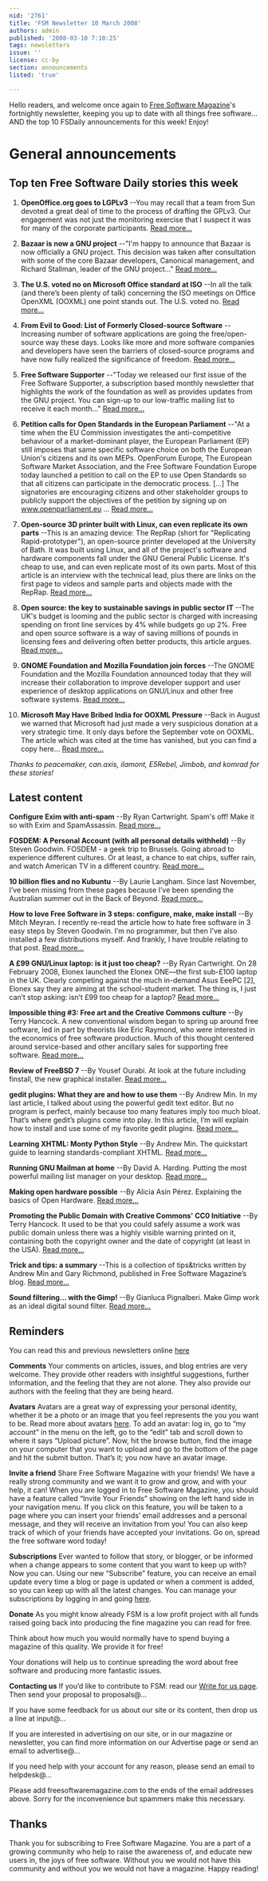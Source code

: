 ```yaml
---
nid: '2761'
title: 'FSM Newsletter 10 March 2008'
authors: admin
published: '2008-03-10 7:10:25'
tags: newsletters
issue: ''
license: cc-by
section: announcements
listed: 'true'

---
```

Hello readers, and welcome once again to [Free Software Magazine](http://www.freesoftwaremagazine.com/)'s fortnightly newsletter, keeping you up to date with all things free software... AND the top 10 FSDaily announcements for this week! Enjoy!

General announcements
=====================

Top ten Free Software Daily stories this week
---------------------------------------------

1. **OpenOffice.org goes to LGPLv3** --You may recall that a team from Sun devoted a great deal of time to the process of drafting the GPLv3. Our engagement was not just the monitoring exercise that I suspect it was for many of the corporate participants. [Read more...](http://www.fsdaily.com/Legal/OpenOffice_org_goes_to_LGPLv3)

2. **Bazaar is now a GNU project** --"I'm happy to announce that Bazaar is now officially a GNU project. This decision was taken after consultation with some of the core Bazaar developers, Canonical management, and Richard Stallman, leader of the GNU project..." [Read more...](http://www.fsdaily.com/Community/Bazaar_is_now_a_GNU_project)

3. **The U.S. voted no on Microsoft Office standard at ISO** --In all the talk (and there’s been plenty of talk) concerning the ISO meetings on Office OpenXML (OOXML) one point stands out. The U.S. voted no. [Read more...](http://www.fsdaily.com/Legal/The_U_S_voted_no_on_Microsoft_Office_standard_at_ISO)

4. **From Evil to Good: List of Formerly Closed-source Software** --Increasing number of software applications are going the free/open-source way these days. Looks like more and more software companies and developers have seen the barriers of closed-source programs and have now fully realized the significance of freedom. [Read more...](http://www.fsdaily.com/Legal/From_Evil_to_Good_List_of_Formerly_Closed_source_Software)

5. **Free Software Supporter** --"Today we released our first issue of the Free Software Supporter, a subscription based monthly newsletter that highlights the work of the foundation as well as provides updates from the GNU project. You can sign-up to our low-traffic mailing list to receive it each month..." [Read more...](http://www.fsdaily.com/Community/Free_Software_Supporter)

6. **Petition calls for Open Standards in the European Parliament** --"At a time when the EU Commission investigates the anti-competitive behaviour of a market-dominant player, the European Parliament (EP) still imposes that same specific software choice on both the European Union's citizens and its own MEPs. OpenForum Europe, The European Software Market Association, and the Free Software Foundation Europe today launched a petition to call on the EP to use Open Standards so that all citizens can participate in the democratic process. [...] The signatories are encouraging citizens and other stakeholder groups to publicly support the objectives of the petition by signing up on www.openparliament.eu ... [Read more...](http://www.fsdaily.com/Community/Petition_calls_for_Open_Standards_in_the_European_Parliament)

7. **Open-source 3D printer built with Linux, can even replicate its own parts** --This is an amazing device: The RepRap (short for "Replicating Rapid-prototyper"), an open-source printer developed at the University of Bath. It was built using Linux, and all of the project's software and hardware components fall under the GNU General Public License. It's cheap to use, and can even replicate most of its own parts. Most of this article is an interview with the technical lead, plus there are links on the first page to videos and sample parts and objects made with the RepRap. [Read more...](http://www.fsdaily.com/Industry/Open_source_3D_printer_built_with_Linux_can_even_replicate_its_own_parts)

8. **Open source: the key to sustainable savings in public sector IT** --The UK's budget is looming and the public sector is charged with increasing spending on front line services by 4% while budgets go up 2%. Free and open source software is a way of saving millions of pounds in licensing fees and delivering often better products, this article argues. [Read more...](http://www.fsdaily.com/Government/Open_source_the_key_to_sustainable_savings_in_public_sector_IT)

9. **GNOME Foundation and Mozilla Foundation join forces** --The GNOME Foundation and the Mozilla Foundation announced today that they will increase their collaboration to improve developer support and user experience of desktop applications on GNU/Linux and other free software systems. [Read more...](http://www.fsdaily.com/Community/GNOME_Foundation_and_Mozilla_Foundation_join_forces)

10. **Microsoft May Have Bribed India for OOXML Pressure** --Back in August we warned that Microsoft had just made a very suspicious donation at a very strategic time. It only days before the September vote on OOXML. The article which was cited at the time has vanished, but you can find a copy here... [Read more...](http://www.fsdaily.com/Opposition/Microsoft_May_Have_Bribed_India_for_OOXML_Pressure)

_Thanks to peacemaker, can.axis, ilamont, E5Rebel, Jimbob, and komrad for these stories!_

Latest content
--------------

**Configure Exim with anti-spam** --By Ryan Cartwright. Spam's off! Make it so with Exim and SpamAssassin. [Read more...](http://www.freesoftwaremagazine.com/articles/exim_and_anti_spam_spamassassin)

**FOSDEM: A Personal Account (with all personal details withheld)** --By Steven Goodwin. FOSDEM - a geek trip to Brussels. Going abroad to experience different cultures. Or at least, a chance to eat chips, suffer rain, and watch American TV in a different country. [Read more...](http://www.freesoftwaremagazine.com/columns/fosdem_personal_account_all_personal_details_withheld)

**10 billion flies and no Kubuntu** --By Laurie Langham. Since last November, I’ve been missing from these pages because I’ve been spending the Australian summer out in the Back of Beyond. [Read more...](http://www.freesoftwaremagazine.com/columns/10_billion_flies_and_no_kubuntu)

**How to love Free Software in 3 steps: configure, make, make install** --By Mitch Meyran. I recently re-read the article how to hate free software in 3 easy steps by Steven Goodwin. I’m no programmer, but then I’ve also installed a few distributions myself. And frankly, I have trouble relating to that post. [Read more...](http://www.freesoftwaremagazine.com/columns/how_love_free_software_3_steps)

**A £99 GNU/Linux laptop: is it just too cheap?** --By Ryan Cartwright. On 28 February 2008, Elonex launched the Elonex ONE—the first sub-£100 laptop in the UK. Clearly competing against the much in-demand Asus EeePC [2], Elonex say they are aiming at the school-student market. The thing is, I just can’t stop asking: isn’t £99 too cheap for a laptop? [Read more...](http://www.freesoftwaremagazine.com/columns/pound_99_pound_gnu_linux_laptop_too_cheap)

**Impossible thing #3: Free art and the Creative Commons culture** --By Terry Hancock. A new conventional wisdom began to spring up around free software, led in part by theorists like Eric Raymond, who were interested in the economics of free software production. Much of this thought centered around service-based and other ancillary sales for supporting free software. [Read more...](http://www.freesoftwaremagazine.com/columns/impossible_thing_3_free_art_and_the_creative_commons_culture)

**Review of FreeBSD 7** --By Yousef Ourabi. At look at the future including finstall, the new graphical installer. [Read more...](http://www.freesoftwaremagazine.com/articles/review_of_freebsd_7)

**gedit plugins: What they are and how to use them** --By Andrew Min. In my last article, I talked about using the powerful gedit text editor. But no program is perfect, mainly because too many features imply too much bloat. That’s where gedit’s plugins come into play. In this article, I’m will explain how to install and use some of my favorite gedit plugins. [Read more...](http://www.freesoftwaremagazine.com/columns/gedit_plugins_what_they_are_and_how_use_them)

**Learning XHTML: Monty Python Style** --By Andrew Min. The quickstart guide to learning standards-compliant XHTML. [Read more...](http://www.freesoftwaremagazine.com/articles/learning_html_monty_python_style)

**Running GNU Mailman at home** --By David A. Harding. Putting the most powerful mailing list manager on your desktop. [Read more...](http://www.freesoftwaremagazine.com/articles/running_gnu_mailman_at_home)

**Making open hardware possible** --By Alicia Asín Pérez. Explaining the basics of Open Hardware. [Read more...](http://www.freesoftwaremagazine.com/articles/making_open_hardware_possible)

**Promoting the Public Domain with Creative Commons' CC0 Initiative** --By Terry Hancock. It used to be that you could safely assume a work was public domain unless there was a highly visible warning printed on it, containing both the copyright owner and the date of copyright (at least in the USA). [Read more...](http://www.freesoftwaremagazine.com/columns/promoting_public_domain_creative_commons_cc0_initiative)

**Trick and tips: a summary** --This is a collection of tips&tricks written by Andrew Min and Gary Richmond, published in Free Software Magazine’s blog. [Read more...](http://www.freesoftwaremagazine.com/articles/trick_tips_summary_21)

**Sound filtering... with the Gimp!** --By Gianluca Pignalberi. Make Gimp work as an ideal digital sound filter. [Read more...](http://www.freesoftwaremagazine.com/articles/sound_filtering_with_the_gimp)

Reminders
--------------

You can read this and previous newsletters online [here](http://www.freesoftwaremagazine.com/newsletters")

**Comments**
Your comments on articles, issues, and blog entries are very welcome. They provide other readers with insightful suggestions, further information, and the feeling that they are not alone. They also provide our authors with the feeling that they are being heard.

**Avatars**
Avatars are a great way of expressing your personal identity, whether it be a photo or an image that you feel represents the you you want to be. Read more about avatars [here]("http://www.freesoftwaremagazine.com/node/1713"). To add an avatar: log in, go to “my account” in the menu on the left, go to the “edit” tab and scroll down to where it says “Upload picture”. Now, hit the browse button, find the image on your computer that you want to upload and go to the bottom of the page and hit the submit button. That’s it; you now have an avatar image.

**Invite a friend**
Share Free Software Magazine with your friends! We have a really strong community and we want it to grow and grow, and with your help, it can! When you are logged in to Free Software Magazine, you should have a feature called “Invite Your Friends” showing on the left hand side in your navigation menu. If you click on this feature, you will be taken to a page where you can insert your friends’ email addresses and a personal message, and they will receive an invitation from you! You can also keep track of which of your friends have accepted your invitations. Go on, spread the free software word today!

**Subscriptions**
Ever wanted to follow that story, or blogger, or be informed when a change appears to some content that you want to keep up with? Now you can. Using our new “Subscribe” feature, you can receive an email update every time a blog or page is updated or when a comment is added, so you can keep up with all the latest changes. You can manage your subscriptions by logging in and going [here]("http://www.freesoftwaremagazine.com/subscriptions").

**Donate**
As you might know already FSM is a low profit project with all funds raised going back into producing the fine magazine you can read for free.

Think about how much you would normally have to spend buying a magazine of this quality. We provide it for free!

Your donations will help us to continue spreading the word about free software and producing more fantastic issues.

**Contacting us**
If you’d like to contribute to FSM: read our [Write for us page]("http://www.freesoftwaremagazine.com/write_for_us"). Then send your proposal to proposals@...

If you have some feedback for us about our site or its content, then drop us a line at input@...

If you are interested in advertising on our site, or in our magazine or newsletter, you can find more information on our Advertise page or send an email to advertise@...

If you need help with your account for any reason, please send an email to helpdesk@...

Please add freesoftwaremagazine.com to the ends of the email addresses above. Sorry for the inconvenience but spammers make this necessary.

Thanks
--------------
Thank you for subscribing to Free Software Magazine. You are a part of a growing community who help to raise the awareness of, and educate new users in, the joys of free software. Without you we would not have this community and without you we would not have a magazine. Happy reading!
